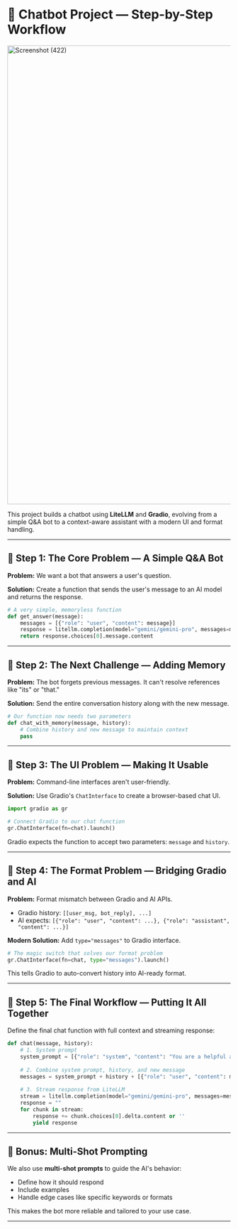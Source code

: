 # 🤖 Chatbot Project — Step-by-Step Workflow
<img width="1920" height="1034" alt="Screenshot (422)" src="https://github.com/user-attachments/assets/1769fc73-c551-4cc1-bbc2-80510cb68367" />

This project builds a chatbot using **LiteLLM** and **Gradio**, evolving from a simple Q&A bot to a context-aware assistant with a modern UI and format handling.

---

## 🧠 Step 1: The Core Problem — A Simple Q&A Bot

**Problem:** We want a bot that answers a user's question.

**Solution:** Create a function that sends the user's message to an AI model and returns the response.

```python
# A very simple, memoryless function
def get_answer(message):
    messages = [{"role": "user", "content": message}]
    response = litellm.completion(model="gemini/gemini-pro", messages=messages)
    return response.choices[0].message.content
```

---

## 🧠 Step 2: The Next Challenge — Adding Memory

**Problem:** The bot forgets previous messages. It can't resolve references like "its" or "that."

**Solution:** Send the entire conversation history along with the new message.

```python
# Our function now needs two parameters
def chat_with_memory(message, history):
    # Combine history and new message to maintain context
    pass
```

---

## 🎨 Step 3: The UI Problem — Making It Usable

**Problem:** Command-line interfaces aren't user-friendly.

**Solution:** Use Gradio's `ChatInterface` to create a browser-based chat UI.

```python
import gradio as gr

# Connect Gradio to our chat function
gr.ChatInterface(fn=chat).launch()
```

Gradio expects the function to accept two parameters: `message` and `history`.

---

## 🔄 Step 4: The Format Problem — Bridging Gradio and AI

**Problem:** Format mismatch between Gradio and AI APIs.

- Gradio history: `[[user_msg, bot_reply], ...]`
- AI expects: `[{"role": "user", "content": ...}, {"role": "assistant", "content": ...}]`

**Modern Solution:** Add `type="messages"` to Gradio interface.

```python
# The magic switch that solves our format problem
gr.ChatInterface(fn=chat, type="messages").launch()
```

This tells Gradio to auto-convert history into AI-ready format.

---

## 🧩 Step 5: The Final Workflow — Putting It All Together

Define the final chat function with full context and streaming response:

```python
def chat(message, history):
    # 1. System prompt
    system_prompt = [{"role": "system", "content": "You are a helpful assistant."}]
    
    # 2. Combine system prompt, history, and new message
    messages = system_prompt + history + [{"role": "user", "content": message}]
    
    # 3. Stream response from LiteLLM
    stream = litellm.completion(model="gemini/gemini-pro", messages=messages, stream=True)
    response = ""
    for chunk in stream:
        response += chunk.choices[0].delta.content or ''
        yield response
```

---

## 🧠 Bonus: Multi-Shot Prompting

We also use **multi-shot prompts** to guide the AI's behavior:

- Define how it should respond
- Include examples
- Handle edge cases like specific keywords or formats

This makes the bot more reliable and tailored to your use case.

---

